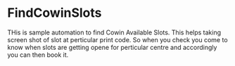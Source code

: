 # FindCowinSlots
THis is sample automation to find Cowin Available Slots. This helps taking screen shot of slot at perticular print code. So when you check you come to know when slots are getting opene for perticular centre and accordingly you can then book it.
